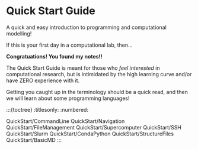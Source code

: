 # Quick Start Guide

A quick and easy introduction to programming and computational modelling!

If this is your first day in a computational lab, then...

**Congratuations! You found my notes!!**

The Quick Start Guide is meant for those who *feel interested* in computational research, but is intimidated by the high learning curve and/or have ZERO experience with it.  

Getting you caught up in the terminology should be a quick read, and then we will learn about some programming languages!

:::{toctree}
:titlesonly:
:numbered:

QuickStart/CommandLine
QuickStart/Navigation
QuickStart/FileManagement
QuickStart/Supercomputer
QuickStart/SSH
QuickStart/Slurm
QuickStart/CondaPython
QuickStart/StructureFiles
QuickStart/BasicMD
:::
